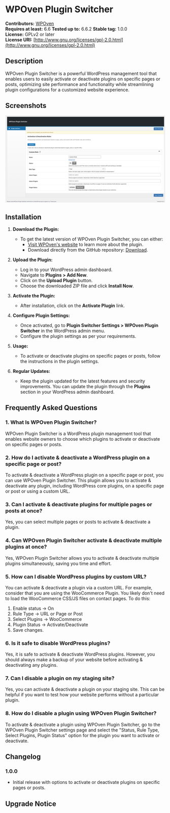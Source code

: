 # WPOven Plugin Switcher

**Contributors:** [WPOven](https://www.wpoven.com/)  
**Requires at least:** 6.6
**Tested up to:** 6.6.2
**Stable tag:** 1.0.0  
**License:** GPLv2 or later  
**License URI:** [http://www.gnu.org/licenses/gpl-2.0.html](http://www.gnu.org/licenses/gpl-2.0.html)  

## Description

WPOven Plugin Switcher is a powerful WordPress management tool that enables users to easily activate or deactivate plugins on specific pages or posts, optimizing site performance and functionality while streamlining plugin configurations for a customized website experience.

## Screenshots
![Plugin Switcher](https://github.com/baseapp/wpoven_pluginswitcher/blob/main/assets/screenshots/wpoven-plugin-switcher.png)

## Installation

1. **Download the Plugin:**
   - To get the latest version of WPOven Plugin Switcher, you can either:
     - [Visit WPOven's website](https://www.wpoven.com/plugins/wpoven-plugin-switcher) to learn more about the plugin.
     - Download directly from the GitHub repository: [Download](https://github.com/baseapp/wpoven_pluginswitcher/releases/download/1.0.0/wpoven-plugin-switcher-2025-05-12.zip).


2. **Upload the Plugin:**
   - Log in to your WordPress admin dashboard.
   - Navigate to **Plugins > Add New**.
   - Click on the **Upload Plugin** button.
   - Choose the downloaded ZIP file and click **Install Now**.

3. **Activate the Plugin:**
   - After installation, click on the **Activate Plugin** link.

4. **Configure Plugin Settings:**
   - Once activated, go to **Plugin Switcher Settings > WPOven Plugin Switcher** in the WordPress admin menu.
   - Configure the plugin settings as per your requirements.

5. **Usage:**
   - To activate or deactivate plugins on specific pages or posts, follow the instructions in the plugin settings.

6. **Regular Updates:**
   - Keep the plugin updated for the latest features and security improvements. You can update the plugin through the **Plugins** section in your WordPress admin dashboard.

## Frequently Asked Questions

### 1. What Is WPOven Plugin Switcher?
WPOven Plugin Switcher is a WordPress plugin management tool that enables website owners to choose which plugins to activate or deactivate on specific pages or posts.

### 2. How do I activate & deactivate a WordPress plugin on a specific page or post?
To activate & deactivate a WordPress plugin on a specific page or post, you can use WPOven Plugin Switcher. This plugin allows you to activate & deactivate any plugin, including WordPress core plugins, on a specific page or post or using a custom URL.

### 3. Can I activate & deactivate plugins for multiple pages or posts at once?
Yes, you can select multiple pages or posts to activate & deactivate a plugin.

### 4. Can WPOven Plugin Switcher activate & deactivate multiple plugins at once?
Yes, WPOven Plugin Switcher allows you to activate & deactivate multiple plugins simultaneously, saving you time and effort.

### 5. How can I disable WordPress plugins by custom URL?
You can activate & deactivate a plugin via a custom URL. For example, consider that you are using the WooCommerce Plugin. You likely don't need to load the WooCommerce CSS/JS files on contact pages. To do this:
1. Enable status -> On
2. Rule Type -> URL or Page or Post
3. Select Plugins -> WooCommerce
4. Plugin Status -> Activate/Deactivate
5. Save changes.

### 6. Is it safe to disable WordPress plugins?
Yes, it is safe to activate & deactivate WordPress plugins. However, you should always make a backup of your website before activating & deactivating any plugins.

### 7. Can I disable a plugin on my staging site?
Yes, you can activate & deactivate a plugin on your staging site. This can be helpful if you want to test how your website performs without a particular plugin.

### 8. How do I disable a plugin using WPOven Plugin Switcher?
To activate & deactivate a plugin using WPOven Plugin Switcher, go to the WPOven Plugin Switcher settings page and select the "Status, Rule Type, Select Plugins, Plugin Status" option for the plugin you want to activate or deactivate.

## Changelog

### 1.0.0
- Initial release with options to activate or deactivate plugins on specific pages or posts.

## Upgrade Notice


